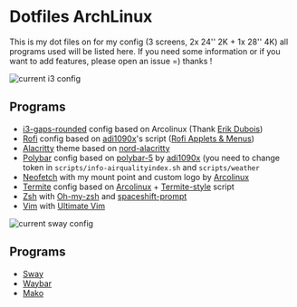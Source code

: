# Dotfiles ArchLinux

This is my dot files on for my config (3 screens, 2x 24'' 2K + 1x 28'' 4K) all programs used will be listed here.
If you need some information or if you want to add features, please open an issue =) thanks !

![current i3 config](https://raw.githubusercontent.com/psykoterro/dotfiles/master/screenshots/i3_config.png)

## Programs
 - [i3-gaps-rounded](https://github.com/resloved/i3) config based on Arcolinux (Thank [Erik Dubois](https://github.com/erikdubois))
 - [Rofi](https://github.com/davatorium/rofi) config based on [adi1090x](https://github.com/adi1090x)'s script ([Rofi Applets & Menus](https://github.com/adi1090x/rofi))
 - [Alacritty](https://github.com/alacritty/alacritty) theme based on [nord-alacritty](https://github.com/arcticicestudio/nord-alacritty)
 - [Polybar](https://github.com/polybar/polybar) config based on [polybar-5](https://github.com/adi1090x/polybar-themes/tree/master/polybar-5) by [adi1090x](https://github.com/adi1090x) (you need to change token in `scripts/info-airqualityindex.sh` and `scripts/weather`
 - [Neofetch](https://github.com/dylanaraps/neofetch) with my mount point and custom logo by [Arcolinux](https://arcolinux.com/)
 - [Termite](https://github.com/thestinger/termite) config based on [Arcolinux](https://arcolinux.com/) + [Termite-style](https://github.com/adi1090x/termite-style) script
 - [Zsh](https://github.com/zsh-users/zsh) with [Oh-my-zsh](https://github.com/ohmyzsh/ohmyzsh) and [spaceshift-prompt](https://github.com/denysdovhan/spaceship-prompt)
 - [Vim](https://github.com/vim/vim) with [Ultimate Vim](https://github.com/amix/vimrc)

 ![current sway config](https://raw.githubusercontent.com/psykoterro/dotfiles/master/screenshots/sway_config.png)

## Programs

- [Sway](https://github.com/swaywm/sway)
- [Waybar](https://github.com/Alexays/Waybar)
- [Mako](https://github.com/emersion/mako)